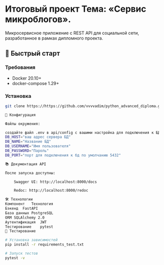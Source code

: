 # Итоговый проект Тема: «Сервис микроблогов».

Микросервисное приложение с REST API для социальной сети, разработанное в рамках дипломного проекта.

## 🚀 Быстрый старт

### Требования
- Docker 20.10+
- docker-compose 1.29+

### Установка
```bash
git clone https://https://github.com/vvvvadim/python_advanced_diploma.git

🔧 Конфигурация

Файлы окружения:

создайте файл .env в api/config с вашими настройка для подключения к БД формата:
DB_HOST="ваш адрес сервера БД"
DB_NAME="Название БД"
DB_USERNAME="Имя пользователя"
DB_PASSWORD="Пароль"
DB_PORT="порт для подключения к бд по умолчанию 5432"

📚 Документация API

После запуска доступны:

    Swagger UI: http://localhost:8000/docs

    Redoc: http://localhost:8000/redoc

🛠 Технологии
Компонент	Технология
Бэкенд	FastAPI
База данных	PostgreSQL
ORM	SQLAlchemy 2.0
Аутентификация	JWT
Тестирование	pytest
🧪 Тестирование

# Установка зависимостей
pip install -r requirements_test.txt

# Запуск тестов
pytest -v